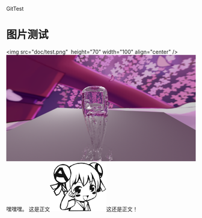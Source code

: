 ﻿GitTest
# 图片测试  
  <img src="doc/test.png"  height="70" width="100" align="center" />
![ttee](doc/test.png)
嘿嘿嘿。
这是正文![emoji](doc/emoji/13.png)这还是正文！
